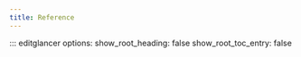 ```yaml
---
title: Reference
---
```


::: editglancer
    options: 
       show_root_heading: false
       show_root_toc_entry: false
